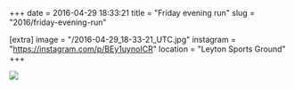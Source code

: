 +++
date = 2016-04-29 18:33:21
title = "Friday evening run"
slug = "2016/friday-evening-run"

[extra]
image = "/2016-04-29_18-33-21_UTC.jpg"
instagram = "https://instagram.com/p/BEy1uynoICR"
location = "Leyton Sports Ground"
+++

<img src="/2016-04-29_18-33-21_UTC.jpg" />

